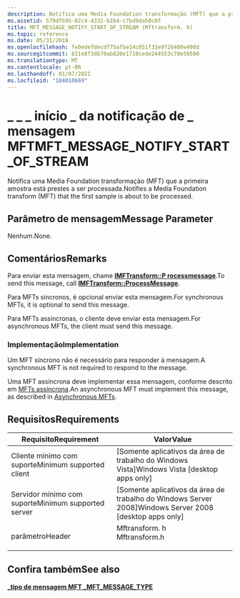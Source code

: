 ```yaml
---
description: Notifica uma Media Foundation transformação (MFT) que a primeira amostra está prestes a ser processada.
ms.assetid: 579df695-02c4-4332-b1b4-c7bd9da50c0f
title: MFT_MESSAGE_NOTIFY_START_OF_STREAM (Mftransform. h)
ms.topic: reference
ms.date: 05/31/2018
ms.openlocfilehash: fe0edefdecdf75afbe14c851f33e9726400e490d
ms.sourcegitcommit: 831e8f3db78ab820e1710cede244553c70e50500
ms.translationtype: MT
ms.contentlocale: pt-BR
ms.lasthandoff: 01/07/2021
ms.locfileid: "104010669"
---
```

# <a name="mft_message_notify_start_of_stream"></a><span data-ttu-id="597f1-103">\_ \_ \_ início \_ da notificação de \_ mensagem MFT</span><span class="sxs-lookup"><span data-stu-id="597f1-103">MFT\_MESSAGE\_NOTIFY\_START\_OF\_STREAM</span></span>

<span data-ttu-id="597f1-104">Notifica uma Media Foundation transformação (MFT) que a primeira amostra está prestes a ser processada.</span><span class="sxs-lookup"><span data-stu-id="597f1-104">Notifies a Media Foundation transform (MFT) that the first sample is about to be processed.</span></span>

## <a name="message-parameter"></a><span data-ttu-id="597f1-105">Parâmetro de mensagem</span><span class="sxs-lookup"><span data-stu-id="597f1-105">Message Parameter</span></span>

<span data-ttu-id="597f1-106">Nenhum.</span><span class="sxs-lookup"><span data-stu-id="597f1-106">None.</span></span>

## <a name="remarks"></a><span data-ttu-id="597f1-107">Comentários</span><span class="sxs-lookup"><span data-stu-id="597f1-107">Remarks</span></span>

<span data-ttu-id="597f1-108">Para enviar esta mensagem, chame [**IMFTransform::P rocessmessage**](/windows/desktop/api/mftransform/nf-mftransform-imftransform-processmessage).</span><span class="sxs-lookup"><span data-stu-id="597f1-108">To send this message, call [**IMFTransform::ProcessMessage**](/windows/desktop/api/mftransform/nf-mftransform-imftransform-processmessage).</span></span>

<span data-ttu-id="597f1-109">Para MFTs síncronos, é opcional enviar esta mensagem.</span><span class="sxs-lookup"><span data-stu-id="597f1-109">For synchronous MFTs, it is optional to send this message.</span></span>

<span data-ttu-id="597f1-110">Para MFTs assíncronas, o cliente deve enviar esta mensagem.</span><span class="sxs-lookup"><span data-stu-id="597f1-110">For asynchronous MFTs, the client must send this message.</span></span>

### <a name="implementation"></a><span data-ttu-id="597f1-111">Implementação</span><span class="sxs-lookup"><span data-stu-id="597f1-111">Implementation</span></span>

<span data-ttu-id="597f1-112">Um MFT síncrono não é necessário para responder à mensagem.</span><span class="sxs-lookup"><span data-stu-id="597f1-112">A synchronous MFT is not required to respond to the message.</span></span>

<span data-ttu-id="597f1-113">Uma MFT assíncrona deve implementar essa mensagem, conforme descrito em [MFTs assíncrona](asynchronous-mfts.md).</span><span class="sxs-lookup"><span data-stu-id="597f1-113">An asynchronous MFT must implement this message, as described in [Asynchronous MFTs](asynchronous-mfts.md).</span></span>

## <a name="requirements"></a><span data-ttu-id="597f1-114">Requisitos</span><span class="sxs-lookup"><span data-stu-id="597f1-114">Requirements</span></span>



| <span data-ttu-id="597f1-115">Requisito</span><span class="sxs-lookup"><span data-stu-id="597f1-115">Requirement</span></span> | <span data-ttu-id="597f1-116">Valor</span><span class="sxs-lookup"><span data-stu-id="597f1-116">Value</span></span> |
|-------------------------------------|------------------------------------------------------------------------------------------|
| <span data-ttu-id="597f1-117">Cliente mínimo com suporte</span><span class="sxs-lookup"><span data-stu-id="597f1-117">Minimum supported client</span></span><br/> | <span data-ttu-id="597f1-118">\[Somente aplicativos da área de trabalho do Windows Vista\]</span><span class="sxs-lookup"><span data-stu-id="597f1-118">Windows Vista \[desktop apps only\]</span></span><br/>                                           |
| <span data-ttu-id="597f1-119">Servidor mínimo com suporte</span><span class="sxs-lookup"><span data-stu-id="597f1-119">Minimum supported server</span></span><br/> | <span data-ttu-id="597f1-120">\[Somente aplicativos da área de trabalho do Windows Server 2008\]</span><span class="sxs-lookup"><span data-stu-id="597f1-120">Windows Server 2008 \[desktop apps only\]</span></span><br/>                                     |
| <span data-ttu-id="597f1-121">parâmetro</span><span class="sxs-lookup"><span data-stu-id="597f1-121">Header</span></span><br/>                   | <dl> <span data-ttu-id="597f1-122"><dt>Mftransform. h</dt></span><span class="sxs-lookup"><span data-stu-id="597f1-122"><dt>Mftransform.h</dt></span></span> </dl> |



## <a name="see-also"></a><span data-ttu-id="597f1-123">Confira também</span><span class="sxs-lookup"><span data-stu-id="597f1-123">See also</span></span>

<dl> <dt>

[<span data-ttu-id="597f1-124">**\_tipo de mensagem MFT \_**</span><span class="sxs-lookup"><span data-stu-id="597f1-124">**MFT\_MESSAGE\_TYPE**</span></span>](/windows/desktop/api/mftransform/ne-mftransform-mft_message_type)
</dt> </dl>

 

 




